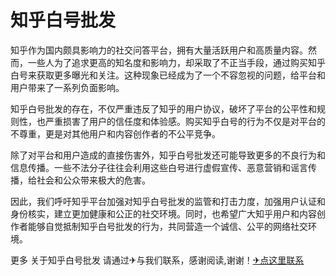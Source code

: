 # 知乎白号批发

知乎作为国内颇具影响力的社交问答平台，拥有大量活跃用户和高质量内容。然而，一些人为了追求更高的知名度和影响力，却采取了不正当手段，通过购买知乎白号来获取更多曝光和关注。这种现象已经成为了一个不容忽视的问题，给平台和用户带来了一系列负面影响。

知乎白号批发的存在，不仅严重违反了知乎的用户协议，破坏了平台的公平性和规则性，也严重损害了用户的信任度和体验感。购买知乎白号的行为不仅是对平台的不尊重，更是对其他用户和内容创作者的不公平竞争。

除了对平台和用户造成的直接伤害外，知乎白号批发还可能导致更多的不良行为和信息传播。一些不法分子往往会利用这些白号进行虚假宣传、恶意营销和谣言传播，给社会和公众带来极大的危害。

因此，我们呼吁知乎平台加强对知乎白号批发的监管和打击力度，加强用户认证和身份核实，建立更加健康和公正的社交环境。同时，也希望广大知乎用户和内容创作者能够自觉抵制知乎白号批发的行为，共同营造一个诚信、公平的网络社交环境。

更多 关于知乎白号批发 请通过✈与我们联系，感谢阅读,谢谢！[✈点这里联系](https://w.k02.cc)